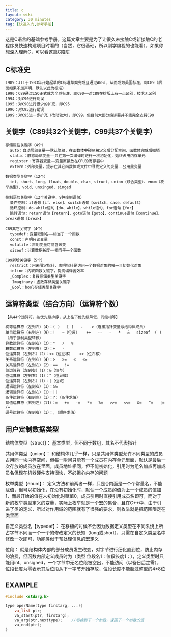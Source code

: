 ```yaml
---
title: c
layout: wiki
category: 30 minutes
tag: [快速入门,参考手册]
---
```


这是C语言的基础参考手册，这篇文章主要是为了让很久未接触C或新接触C的老程序员快速构建项目时看的（当然，它很基础，所以刚学编程的也能看），如果你想深入理解C，可以看这篇[C陷阱](/wiki/tips/c%20trap)

## C标准史

~~~Text
1989：J11于1983年开始起草的C标准草案完成且通过ANSI，从而成为美国标准，即C89（后面如果不加声明，默认以此为标准）
1990：C89通过ISO正式成为全球标准，即C90——对C89在排版上有一点区别，技术无区别
1994：对C90进行勘误
1995：对C90进行很少的扩充，即C95
1996：对C95进行勘误
1999：对C95进一步扩充（改动较大），即C99，但目前大部分编译器并不能完全支持C99
~~~

## 关键字（C89共32个关键字，C99共37个关键字）

~~~Text
存储属性关键字（4个）
  auto：自动局部变量——默认隐藏，在函数体中碰见被定义后分配空间，函数体完成后撤销
  static：静态局部变量——只在第一次编译时进行一次初始化，始终占用内存单元
  register：寄存器变量——变量直接放在CPU的寄存器中
  extern：外部变量，提示在其它函数体或文件中寻找定义的变量——公用此变量

数据类型关键字（12个）
  int、short、long、float、double、char、struct、union（联合类型）、enum（枚举类型）、void、unsinged、singed

控制语句关键字（12个关键字，9种控制语句）
  条件控制：if语句【if、else】、switch语句【switch、case、default】
  循环控制：do-while语句【do、while】、while语句、for语句【for】
  跳转语句：return语句【return】、goto语句【goto】、continue语句【continue】、break语句【break】

C89其它关键字（4个）
  typedef：变量取别名——相当于一个函数
  const：声明只读变量
  volatile：声明变量可隐含改变
  sizeof：计算数据长度——相当于一个函数

C99新增关键字（5个）
  restrict：用来限定指针，表明指针是访问一个数据对象的唯一且初始化对象
  inline：内联函数关键字，提高编译器效率
  _Complex：复数存储类型关键字
  _Imaginary：虚数存储类型关键字
  _Bool：bool存储类型关键字
~~~


## 运算符类型（结合方向）（运算符个数）

~~~Text
【共44个运算符，按优先级排序，从上往下优先级降低，同级相等】

初等运算符（左到右）（4）：( )   [ ]   .   ->（连接指针变量与结构体成员）
单目运算符（右到左）（9）：!   ~（位反）   ++   --   -   *   &   sizeof  ( )（用于强制类型转换）
算数运算符（左到右）（3）：*   /   %
算数运算符（左到右）（2）：+   -
位运算符（左到右）（2）：<<（位左移）   >>（位右移）
关系运算符（左到右）（4）：>   >=   <   <=
关系运算符（左到右）（2）：==   !=
位运算符（左到右）（1）：&（位与）
位运算符（左到右）（1）：^（位异或）
位运算符（左到右）（1）：|（位或）
逻辑运算符（左到右）（1）：&&
逻辑运算符（左到右）（1）：||
条件运算符（右到左）（1）：?:（条件求值）
赋值运算符（右到左）（11）：=   +=   -=   *=   %=   >>=   <<=   &=   ^=   |=   /=
逗号运算符（左到右）（1）：,（顺序求值）
~~~





## 用户定制数据类型

结构体类型【struct】：
基本类型，但不同于数组，其名不代表指针

共用体类型【union】：
和结构体几乎一样，只是共用体类型允许不同类型的成员占用同一块内存空间，但每一瞬间只能有一个成员在内存单元里面，默认是最后一次存放的成员放在里面，成员地址相同，但不能初始化，引用时为组名加点再加成员名但现在机器硬件支持很快，不必担心内存的问题

枚举类型【enum】：
定义方法和前两者一样，只是{}内面是一个个常量名，不能赋值，但可以初始化，在没有初始化时，默认一个成员的值为上一个成员的值加1，而最开始的值在未初始化时赋值0，成员引用时直接引用成员名即可，而对于新的枚举类型定义的变量，实际上枚举就是一个宏的集合，且在C++中，由于引进了类的定义，所以对作用域的范围就有了很强的要求，则枚举就是把范围限定在类里面

自定义类型名【typedef】：
在移植的时候不会因为数据定义类型在不同系统上所占字节不同而一个一个的修改定义的长短（long或short），只需在自定义类型名中修改一次即可，功能类似于预处理信息的宏定义

位段：
就是结构体内部的部分成员发生改变，对字节进行细化直到位，防止内存的浪费，但函数内部定义成员时为（类型 位段名1：位段长度1；），定义类型时只能用int、unsigned，一个字节中无名位段被空出，不能访问（以备日后之需），位段长度为零表示其后位段从下一字节开始存放，位段长度不能超过整型的4*8位


## EXAMPLE

~~~C
#include <stdarg.h>

type operName(type firstarg, ...){
    va_list ptr;
    va_start(ptr, firstarg);
    va_arg(ptr,nexttype);    //切换到下一个参数，返回下一个参数的值
    va_end(ptr);
}
~~~
